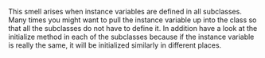 This smell arises when instance variables are defined in all subclasses. Many times you might want to pull the instance variable up into the class so that all the subclasses do not have to define it. In addition have a look at the initialize method in each of the subclasses because if the instance variable is really the same, it will be initialized similarly in different places.